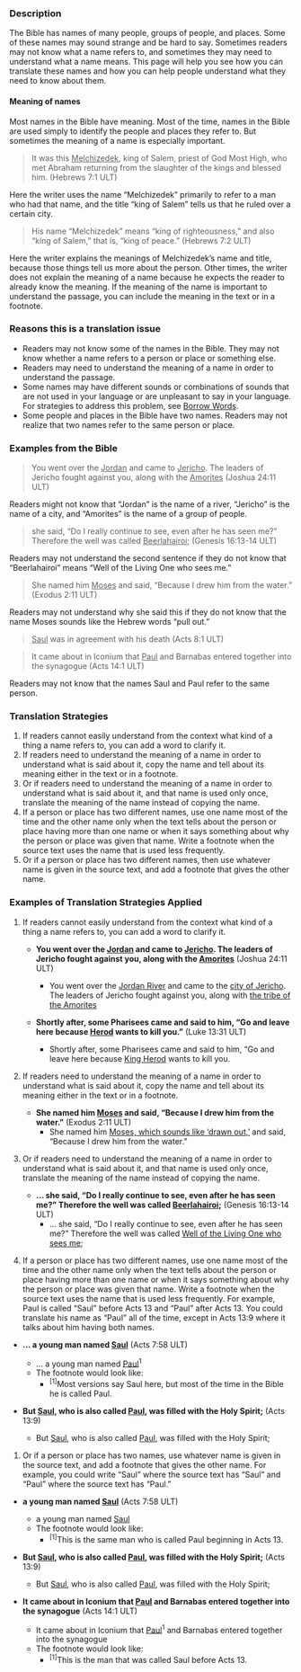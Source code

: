 
### Description

The Bible has names of many people, groups of people, and places. Some of these names may sound strange and be hard to say. Sometimes readers may not know what a name refers to, and sometimes they may need to understand what a name means. This page will help you see how you can translate these names and how you can help people understand what they need to know about them.

#### Meaning of names

Most names in the Bible have meaning. Most of the time, names in the Bible are used simply to identify the people and places they refer to. But sometimes the meaning of a name is especially important.

>It was this <u>Melchizedek</u>, king of Salem, priest of God Most High, who met Abraham returning from the slaughter of the kings and blessed him. (Hebrews 7:1 ULT)

Here the writer uses the name “Melchizedek” primarily to refer to a man who had that name, and the title “king of Salem” tells us that he ruled over a certain city.

>His name “Melchizedek” means “king of righteousness,” and also “king of Salem,” that is, “king of peace.” (Hebrews 7:2 ULT)

Here the writer explains the meanings of Melchizedek’s name and title, because those things tell us more about the person. Other times, the writer does not explain the meaning of a name because he expects the reader to already know the meaning. If the meaning of the name is important to understand the passage, you can include the meaning in the text or in a footnote.

### Reasons this is a translation issue

* Readers may not know some of the names in the Bible. They may not know whether a name refers to a person or place or something else.
* Readers may need to understand the meaning of a name in order to understand the passage.
* Some names may have different sounds or combinations of sounds that are not used in your language or are unpleasant to say in your language. For strategies to address this problem, see [Borrow Words](../translate-transliterate/01.md).
* Some people and places in the Bible have two names. Readers may not realize that two names refer to the same person or place.

### Examples from the Bible

>You went over the <u>Jordan</u> and came to <u>Jericho</u>. The leaders of Jericho fought against you, along with the <u>Amorites</u> (Joshua 24:11 ULT)

Readers might not know that “Jordan” is the name of a river, “Jericho” is the name of a city, and “Amorites” is the name of a group of people.

>she said, “Do I really continue to see, even after he has seen me?” Therefore the well was called <u>Beerlahairoi</u>; (Genesis 16:13-14 ULT)

Readers may not understand the second sentence if they do not know that “Beerlahairoi” means “Well of the Living One who sees me.”

>She named him <u>Moses</u> and said, “Because I drew him from the water.” (Exodus 2:11 ULT)

Readers may not understand why she said this if they do not know that the name Moses sounds like the Hebrew words “pull out.”

><u>Saul</u> was in agreement with his death (Acts 8:1 ULT)<br>


<blockquote>It came about in Iconium that <u>Paul</u> and Barnabas entered together into the synagogue (Acts 14:1 ULT) </blockquote>

Readers may not know that the names Saul and Paul refer to the same person.

### Translation Strategies

1. If readers cannot easily understand from the context what kind of a thing a name refers to, you can add a word to clarify it.
1. If readers need to understand the meaning of a name in order to understand what is said about it, copy the name and tell about its meaning either in the text or in a footnote.
1. Or if readers need to understand the meaning of a name in order to understand what is said about it, and that name is used only once, translate the meaning of the name instead of copying the name.
1. If a person or place has two different names, use one name most of the time and the other name only when the text tells about the person or place having more than one name or when it says something about why the person or place was given that name. Write a footnote when the source text uses the name that is used less frequently.
1. Or if a person or place has two different names, then use whatever name is given in the source text, and add a footnote that gives the other name.

### Examples of Translation Strategies Applied

1. If readers cannot easily understand from the context what kind of a thing a name refers to, you can add a word to clarify it.

    * **You went over the <u>Jordan</u> and came to <u>Jericho</u>. The leaders of Jericho fought against you, along with the <u>Amorites</u>** (Joshua 24:11 ULT)
        * You went over the <u>Jordan River</u> and came to the <u>city of Jericho</u>. The leaders of Jericho fought against you, along with <u>the tribe of the Amorites</u>

    * **Shortly after, some Pharisees came and said to him, “Go and leave here because <u>Herod</u> wants to kill you.”** (Luke 13:31 ULT)
        * Shortly after, some Pharisees came and said to him, “Go and leave here because <u>King Herod</u> wants to kill you.

1. If readers need to understand the meaning of a name in order to understand what is said about it, copy the name and tell about its meaning either in the text or in a footnote.

    * **She named him <u>Moses</u> and said, “Because I drew him from the water.”** (Exodus 2:11 ULT)
        * She named him <u>Moses, which sounds like ‘drawn out,’</u> and said, “Because I drew him from the water.”

1. Or if readers need to understand the meaning of a name in order to understand what is said about it, and that name is used only once, translate the meaning of the name instead of copying the name.

    * **... she said, “Do I really continue to see, even after he has seen me?” Therefore the well was called <u>Beerlahairoi</u>;** (Genesis 16:13-14 ULT)
        * ... she said, “Do I really continue to see, even after he has seen me?” Therefore the well was called <u>Well of the Living One who sees me</u>;

1. If a person or place has two different names, use one name most of the time and the other name only when the text tells about the person or place having more than one name or when it says something about why the person or place was given that name. Write a footnote when the source text uses the name that is used less frequently. For example, Paul is called “Saul” before Acts 13 and “Paul” after Acts 13. You could translate his name as “Paul” all of the time, except in Acts 13:9 where it talks about him having both names.

  * **... a young man named <u>Saul</u>** (Acts 7:58 ULT)
      * ... a young man named <u>Paul</u><sup>1</sup>
      * The footnote would look like:
          * <sup>[1]</sup>Most versions say Saul here, but most of the time in the Bible he is called Paul.

  * **But <u>Saul</u>, who is also called <u>Paul</u>, was filled with the Holy Spirit;** (Acts 13:9)
      * But <u>Saul</u>, who is also called <u>Paul</u>, was filled with the Holy Spirit;

1. Or if a person or place has two names, use whatever name is given in the source text, and add a footnote that gives the other name. For example, you could write “Saul” where the source text has “Saul” and “Paul” where the source text has “Paul.”

  * **a young man named <u>Saul</u>** (Acts 7:58 ULT)
      * a young man named <u>Saul</u>
      *  The footnote would look like:
          * <sup>[1]</sup>This is the same man who is called Paul beginning in Acts 13.

  * **But <u>Saul</u>, who is also called <u>Paul</u>, was filled with the Holy Spirit;** (Acts 13:9)
      * But <u>Saul</u>, who is also called <u>Paul</u>, was filled with the Holy Spirit;

  * **It came about in Iconium that <u>Paul</u> and Barnabas entered together into the synagogue** (Acts 14:1 ULT)
      * It came about in Iconium that <u>Paul</u><sup>1</sup> and Barnabas entered together into the synagogue
      * The footnote would look like:
          * <sup>[1]</sup>This is the man that was called Saul before Acts 13.

